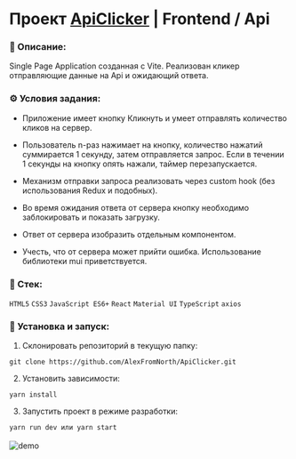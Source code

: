 # Проект [ApiClicker](https://github.com/AlexFromNorth/ApiClicker) | Frontend / Api
### 📜 Описание:
Single Page Application созданная с Vite. Реализован кликер отправляющие данные на Api и ожидающий ответа.


### ⚙️ Условия задания:
* Приложение имеет кнопку Кликнуть и умеет отправлять количество кликов на сервер.

* Пользователь n-раз нажимает на кнопку, количество нажатий суммирается 1 секунду, затем отправляется запрос. Если в течении 1 секунды на кнопку опять нажали, таймер перезапускается. 

* Механизм отправки запроса реализовать через custom hook (без использования Redux и подобных).

* Во время ожидания ответа от сервера кнопку необходимо заблокировать и показать загрузку.

* Ответ от сервера изобразить отдельным компонентом.

* Учесть, что от сервера может прийти ошибка. Использование библиотеки mui приветствуется.



### 🥞 Стек:

`HTML5` `CSS3` `JavaScript ES6+` `React` `Material UI` `TypeScript` `axios`

### 💽 Установка и запуск:

1. Склонировать репозиторий в текущую папку:

```git clone https://github.com/AlexFromNorth/ApiClicker.git ```

2. Установить зависимости:

```yarn install```

3. Запустить проект в режиме разработки:

```yarn run dev или yarn start```
<br />
<br />
<img src="images/main.png" alt="demo">

